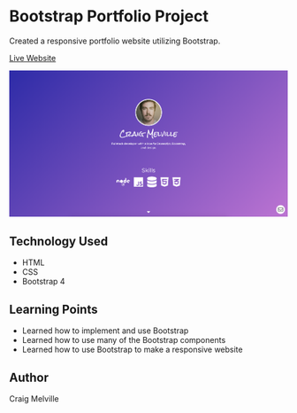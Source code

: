 # Bootstrap Portfolio Project

Created a responsive portfolio website utilizing Bootstrap.

[Live Website](https://acekreations.github.io/Portfolio/)

![Website Screenshot](assets/images/screenshot.png)

## Technology Used
- HTML
- CSS
- Bootstrap 4

## Learning Points
- Learned how to implement and use Bootstrap
- Learned how to use many of the Bootstrap components
- Learned how to use Bootstrap to make a responsive website

## Author
Craig Melville

